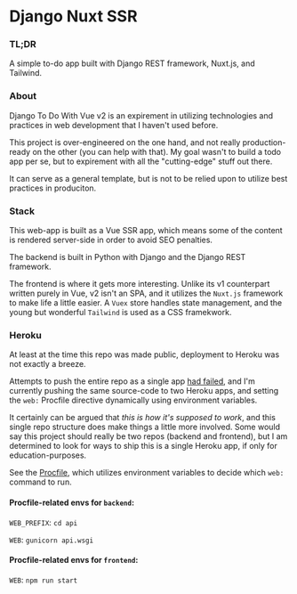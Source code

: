 # Django Nuxt SSR
### TL;DR

A simple to-do app built with Django REST framework, Nuxt.js, and Tailwind.

### About 

Django To Do With Vue v2 is an expirement in utilizing technologies and practices in web development that I haven't used before.

This project is over-engineered on the one hand, and not really production-ready on the other (you can help with that). My goal wasn't to build a todo app per se, but to expirement with all the "cutting-edge" stuff out there.

It can serve as a general template, but is not to be relied upon to utilize best practices in produciton.

### Stack

This web-app is built as a Vue SSR app, which means some of the content is rendered server-side in order to avoid SEO penalties.

The backend is built in Python with Django and the Django REST framework.

The frontend is where it gets more interesting. Unlike its v1 counterpart written purely in Vue, v2 isn't an SPA, and it utilizes the `Nuxt.js` framework to make life a little easier. A `Vuex` store handles state management, and the young but wonderful `Tailwind` is used as a CSS framekwork.


### Heroku

At least at the time this repo was made public, deployment to Heroku was not exactly a breeze. 

Attempts to push the entire repo as a single app [had failed](https://github.com/SHxKM/django-vue-ssr/issues/3), 
and I'm currently pushing the same source-code to two Heroku apps, and setting the `web:` Procfile directive 
dynamically using environment variables.

It certainly can be argued that *this is how it's supposed to work*, and this single repo structure does make 
things a little more involved. Some would say this project should really be two repos (backend and frontend),
 but I am determined to look for ways to ship this is a single Heroku app, if only for education-purposes.

See the [Procfile](https://github.com/SHxKM/django-vue-ssr/blob/master/Procfile), which utilizes environment variables to
 decide which `web:` command to run.

#### Procfile-related envs for `backend`:

`WEB_PREFIX`: `cd api`

`WEB`: `gunicorn api.wsgi`

#### Procfile-related envs for `frontend`:

`WEB`: `npm run start`